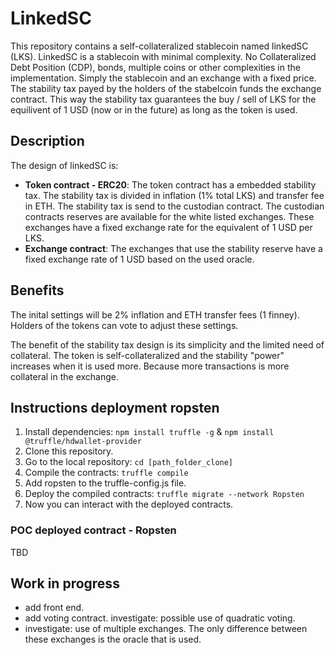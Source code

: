 # LinkedSC
This repository contains a self-collateralized stablecoin named linkedSC (LKS). LinkedSC is a stablecoin with minimal complexity. No Collateralized Debt Position (CDP), bonds, multiple coins or other complexities in the implementation. Simply the stablecoin and an exchange with a fixed price. The stability tax payed by the holders of the stabelcoin funds the exchange contract. This way the stability tax  guarantees the buy / sell of LKS for the equilivent of 1 USD (now or in the future) as long as the token is used.

## Description
The design of linkedSC is:
- **Token contract - ERC20**: The token contract has a embedded stability tax. The stability tax is divided in inflation (1% total LKS) and transfer fee in ETH. The stability tax is send to the custodian contract. The custodian contracts reserves are available for the white listed exchanges. These exchanges have a fixed exchange rate for the equivalent of 1 USD per LKS.
- **Exchange contract**: The exchanges that use the stability reserve have a fixed exchange rate of 1 USD based on the used oracle.

## Benefits
The inital settings will be 2% inflation and ETH transfer fees (1 finney). Holders of the tokens can vote to adjust these settings. 

The benefit of the stability tax design is its simplicity and the limited need of collateral. The token is self-collateralized and the stability "power" increases when it is used more. Because more transactions is more collateral in the exchange.

## Instructions deployment ropsten
1. Install dependencies: `npm install truffle -g` & `npm install @truffle/hdwallet-provider`
2. Clone this repository.
3. Go to the local repository: `cd [path_folder_clone]`
4. Compile the contracts: `truffle compile`
5. Add ropsten to the truffle-config.js file.
6. Deploy the compiled contracts: `truffle migrate --network Ropsten`
7. Now you can interact with the deployed contracts.

### POC deployed contract - Ropsten
TBD

## Work in progress
- add front end.
- add voting contract. investigate: possible use of quadratic voting.
- investigate: use of multiple exchanges. The only difference between these exchanges is the oracle that is used. 

